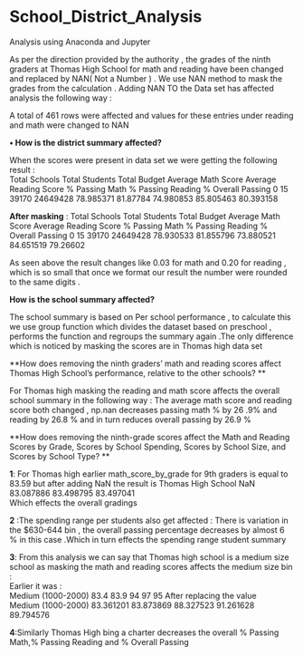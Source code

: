 # School_District_Analysis
Analysis using Anaconda and Jupyter

As per the direction provided by the  authority , the grades of the ninth graders at  Thomas High School for math and reading have been changed and replaced by NAN( Not a Number ) . We use NAN method to mask the grades from the calculation . 
Adding NAN TO the Data set has affected analysis the following way : 


A total of 461 rows were affected and values for these entries under reading and math were changed to NAN 


**• How is the district summary affected?**

When the scores  were present in data set  we were getting the following result :<br/>
Total Schools	Total Students	Total Budget	Average Math Score	Average Reading Score	% Passing Math	% Passing Reading	% Overall Passing
0	15	39170	24649428	78.985371	81.87784	74.980853	85.805463	80.393158   <br/>

**After  masking**  : 
	Total Schools	Total Students	Total Budget	Average Math Score	Average Reading Score	% Passing Math	% Passing Reading	% Overall Passing
0	15	39170	24649428	78.930533	81.855796	73.880521	84.651519	79.26602  <br/>

As seen above the result changes like 0.03 for math and 0.20 for reading , which is so small that once we format our result the number were rounded to the same digits .  <br/>


 **How is the school summary affected?**
 
The school summary is based on Per school performance ,  to calculate this we use group function which divides the dataset based on preschool , performs the function and regroups the summary again .The only difference which is noticed by masking the scores are in Thomas high data set  <br/>

**How does removing the ninth graders’ math and reading scores affect Thomas High School’s performance, relative to the other schools? **

For  Thomas high masking the reading and math score affects the overall school summary in the following way : The average math score and reading score both changed , np.nan decreases passing math  %  by 26 .9% and reading  by 26.8 % and in turn reduces  overall passing by  26.9 % <br/>

**How does removing the ninth-grade scores affect the Math and Reading Scores by Grade, Scores by School Spending, Scores by School Size, and Scores by School Type? **

**1**: For Thomas high earlier math_score_by_grade for 9th graders is equal to 83.59 but after adding NaN the result is 
Thomas High School	NaN	83.087886	83.498795	83.497041  <br/>
Which effects the overall gradings 

**2** :The spending range per students also get affected : 
There is variation in the $630-644 bin , the overall passing percentage decreases by  almost 6 % in this case .Which in turn effects the spending  range student summary 

**3**: From this analysis we can say that Thomas high school is a medium size school as masking the math and reading scores affects the medium size bin :<br/>
Earlier it was : <br/>
Medium (1000-2000)	83.4	83.9	94	97	95
After replacing the value <br/>
Medium (1000-2000)	83.361201	83.873869	88.327523	91.261628	89.794576

**4**:Similarly Thomas High  bing a charter decreases the overall % Passing Math,% Passing Reading and 
% Overall Passing
